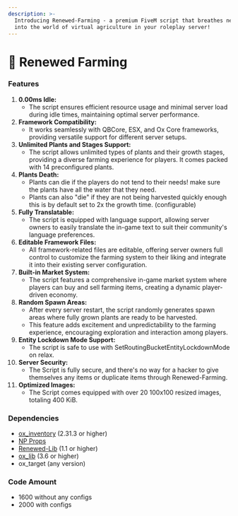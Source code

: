 ```yaml
---
description: >-
  Introducing Renewed-Farming - a premium FiveM script that breathes new life
  into the world of virtual agriculture in your roleplay server!
---
```


# 🍆 Renewed Farming

### Features

1. **0.00ms Idle:**&#x20;
   * The script ensures efficient resource usage and minimal server load during idle times, maintaining optimal server performance.
2. **Framework Compatibility:**
   * It works seamlessly with QBCore, ESX, and Ox Core frameworks, providing versatile support for different server setups.
3. **Unlimited Plants and Stages Support:**&#x20;
   * The script allows unlimited types of plants and their growth stages, providing a diverse farming experience for players. It comes packed with 14 preconfigured plants.
4. **Plants Death:**
   * Plants can die if the players do not tend to their needs! make sure the plants have all the water that they need.
   * Plants can also "die" if they are not being harvested quickly enough this is by default set to 2x the growth time. (configurable)
5. **Fully Translatable:**&#x20;
   * The script is equipped with language support, allowing server owners to easily translate the in-game text to suit their community's language preferences.
6. **Editable Framework Files:**
   * All framework-related files are editable, offering server owners full control to customize the farming system to their liking and integrate it into their existing server configuration.
7. **Built-in Market System:**
   * The script features a comprehensive in-game market system where players can buy and sell farming items, creating a dynamic player-driven economy.
8. **Random Spawn Areas:**
   * After every server restart, the script randomly generates spawn areas where fully grown plants are ready to be harvested.
   * This feature adds excitement and unpredictability to the farming experience, encouraging exploration and interaction among players.
9. **Entity Lockdown Mode Support:**
   * The script is safe to use with SetRoutingBucketEntityLockdownMode on relax.
10. **Server Security:**
    * The Script is fully secure, and there's no way for a hacker to give themselves any items or duplicate items through Renewed-Farming.
11. **Optimized Images:**
    * The Script comes equipped with over 20 100x100 resized images, totaling 400 KiB.

### Dependencies

* [ox\_inventory](https://github.com/overextended/ox\_inventory) (2.31.3 or higher)
* [NP Props](https://3dstore.nopixel.net/package/5622378)
* [Renewed-Lib](https://github.com/Renewed-Scripts/Renewed-Lib) (1.1 or higher)
* [ox\_lib](https://github.com/overextended/ox\_lib) (3.6 or higher)&#x20;
* ox\_target (any version)

### Code Amount

* 1600 without any configs
* 2000 with configs

